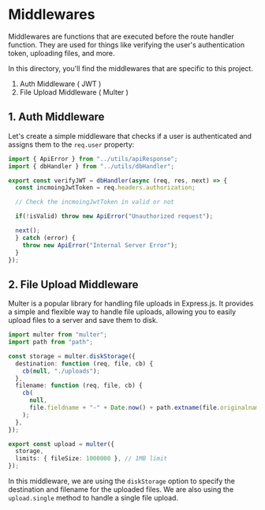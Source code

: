 # Middlewares

Middlewares are functions that are executed before the route handler function. They are used for things like verifying the user's authentication token, uploading files, and more.

In this directory, you'll find the middlewares that are specific to this project.

1. Auth Middleware ( JWT )
2. File Upload Middleware ( Multer )

## 1. Auth Middleware

Let's create a simple middleware that checks if a user is authenticated and assigns them to the `req.user` property:

```typescript
import { ApiError } from "../utils/apiResponse";
import { dbHandler } from "../utils/dbHandler";

export const verifyJWT = dbHandler(async (req, res, next) => {
  const incmoingJwtToken = req.headers.authorization;

  // Check the incmoingJwtToken in valid or not

  if(!isValid) throw new ApiError("Unauthorized request");

  next();
  } catch (error) {
    throw new ApiError("Internal Server Error");
  }
});
```

## 2. File Upload Middleware

Multer is a popular library for handling file uploads in Express.js. It provides a simple and flexible way to handle file uploads, allowing you to easily upload files to a server and save them to disk.

```typescript
import multer from "multer";
import path from "path";

const storage = multer.diskStorage({
  destination: function (req, file, cb) {
    cb(null, "./uploads");
  },
  filename: function (req, file, cb) {
    cb(
      null,
      file.fieldname + "-" + Date.now() + path.extname(file.originalname)
    );
  },
});

export const upload = multer({
  storage,
  limits: { fileSize: 1000000 }, // 1MB limit
});
```

In this middleware, we are using the `diskStorage` option to specify the destination and filename for the uploaded files. We are also using the `upload.single` method to handle a single file upload.
